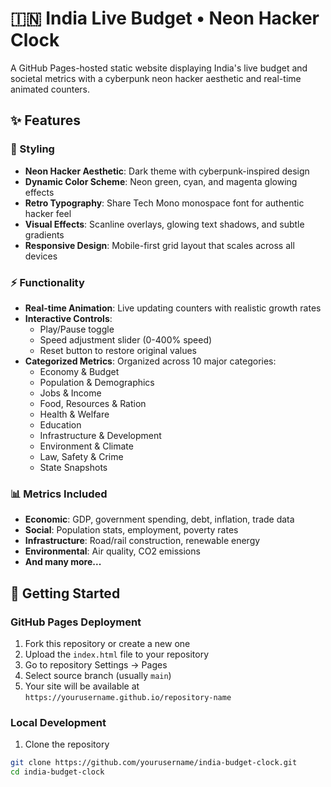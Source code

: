 # 🇮🇳 India Live Budget • Neon Hacker Clock

A GitHub Pages-hosted static website displaying India's live budget and societal metrics with a cyberpunk neon hacker aesthetic and real-time animated counters.

## ✨ Features

### 🎨 Styling
- **Neon Hacker Aesthetic**: Dark theme with cyberpunk-inspired design
- **Dynamic Color Scheme**: Neon green, cyan, and magenta glowing effects
- **Retro Typography**: Share Tech Mono monospace font for authentic hacker feel
- **Visual Effects**: Scanline overlays, glowing text shadows, and subtle gradients
- **Responsive Design**: Mobile-first grid layout that scales across all devices

### ⚡ Functionality
- **Real-time Animation**: Live updating counters with realistic growth rates
- **Interactive Controls**: 
  - Play/Pause toggle
  - Speed adjustment slider (0-400% speed)
  - Reset button to restore original values
- **Categorized Metrics**: Organized across 10 major categories:
  - Economy & Budget
  - Population & Demographics
  - Jobs & Income
  - Food, Resources & Ration
  - Health & Welfare
  - Education
  - Infrastructure & Development
  - Environment & Climate
  - Law, Safety & Crime
  - State Snapshots

### 📊 Metrics Included
- **Economic**: GDP, government spending, debt, inflation, trade data
- **Social**: Population stats, employment, poverty rates
- **Infrastructure**: Road/rail construction, renewable energy
- **Environmental**: Air quality, CO2 emissions
- **And many more...**

## 🚀 Getting Started

### GitHub Pages Deployment
1. Fork this repository or create a new one
2. Upload the `index.html` file to your repository
3. Go to repository Settings → Pages
4. Select source branch (usually `main`)
5. Your site will be available at `https://yourusername.github.io/repository-name`

### Local Development
1. Clone the repository
```bash
git clone https://github.com/yourusername/india-budget-clock.git
cd india-budget-clock

